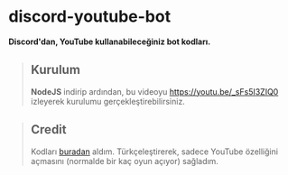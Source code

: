 # discord-youtube-bot
**Discord'dan, YouTube kullanabileceğiniz bot kodları.**

> ## Kurulum
> **NodeJS** indirip ardından, bu videoyu https://youtu.be/_sFs5I3ZIQ0 izleyerek kurulumu gerçekleştirebilirsiniz.

> ## Credit
> Kodları [buradan](https://github.com/Snowflake107/youtube-together-bot) aldım. Türkçeleştirerek, sadece YouTube özelliğini açmasını (normalde bir kaç oyun açıyor) sağladım.
